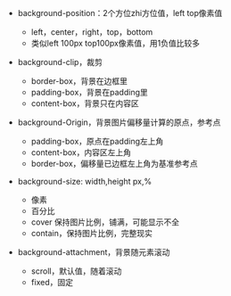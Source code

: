 


- background-position：2个方位zhi方位值，left top像素值
  - left，center，right，top，bottom
  - 类似left 100px top100px像素值，用1负值比较多
  
- background-clip，裁剪
  - border-box，背景在边框里
  - padding-box，背景在padding里
  - content-box，背景只在内容区
  
- background-Origin，背景图片偏移量计算的原点，参考点
  - padding-box，原点在padding左上角
  - content-box，内容区左上角
  - border-box，偏移量已边框左上角为基准参考点
  
- background-size: width,height px,%
  - 像素
  - 百分比
  - cover 保持图片比例，铺满，可能显示不全
  - contain，保持图片比例，完整现实
  
- background-attachment，背景随元素滚动
  - scroll，默认值，随着滚动
  - fixed，固定
  
